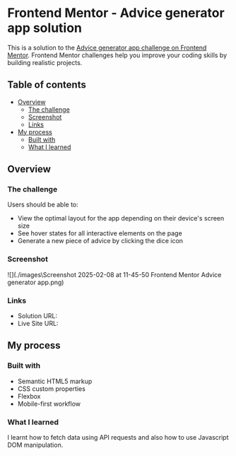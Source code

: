 # Frontend Mentor - Advice generator app solution

This is a solution to the [Advice generator app challenge on Frontend Mentor](https://www.frontendmentor.io/challenges/advice-generator-app-QdUG-13db). Frontend Mentor challenges help you improve your coding skills by building realistic projects.

## Table of contents

- [Overview](#overview)
  - [The challenge](#the-challenge)
  - [Screenshot](#screenshot)
  - [Links](#links)
- [My process](#my-process)
  - [Built with](#built-with)
  - [What I learned](#what-i-learned)
  

## Overview

### The challenge

Users should be able to:

- View the optimal layout for the app depending on their device's screen size
- See hover states for all interactive elements on the page
- Generate a new piece of advice by clicking the dice icon

### Screenshot

![](./images\Screenshot 2025-02-08 at 11-45-50 Frontend Mentor Advice generator app.png)


### Links

- Solution URL: [](https://github.com/JohnsonSaka123/advice-generator-app-main)
- Live Site URL: [](https://johnsonsaka123.github.io/advice-generator-app-main/)


## My process

### Built with

- Semantic HTML5 markup
- CSS custom properties
- Flexbox
- Mobile-first workflow

### What I learned

I learnt how to fetch data using API requests and also how to use Javascript DOM manipulation.
